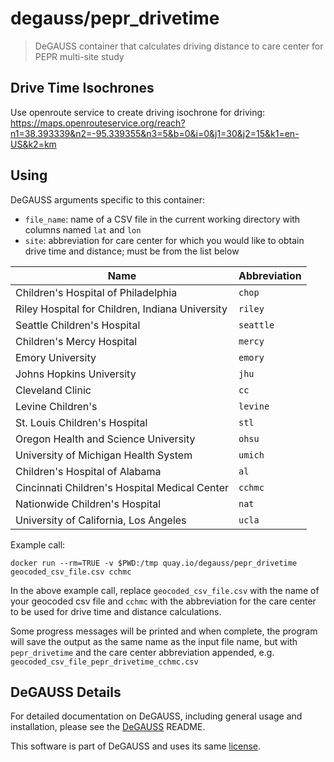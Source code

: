 # degauss/pepr_drivetime

> DeGAUSS container that calculates driving distance to care center for PEPR multi-site study

## Drive Time Isochrones

Use openroute service to create driving isochrone for driving: https://maps.openrouteservice.org/reach?n1=38.393339&n2=-95.339355&n3=5&b=0&i=0&j1=30&j2=15&k1=en-US&k2=km

## Using

DeGAUSS arguments specific to this container:

- `file_name`: name of a CSV file in the current working directory with columns named `lat` and `lon`
- `site`: abbreviation for care center for which you would like to obtain drive time and distance; must be from the list below

| **Name** |  **Abbreviation** |
|--------------------|-------------------|
Children's Hospital of Philadelphia | `chop` 
Riley Hospital for Children, Indiana University | `riley`
Seattle Children's Hospital | `seattle`
Children's Mercy Hospital | `mercy`
Emory University | `emory`
Johns Hopkins University | `jhu`
Cleveland Clinic | `cc`
Levine Children's | `levine`
St. Louis Children's Hospital | `stl`
Oregon Health and Science University | `ohsu`
University of Michigan Health System | `umich`
Children's Hospital of Alabama | `al`
Cincinnati Children's Hospital Medical Center | `cchmc`
Nationwide Children's Hospital | `nat`
University of California, Los Angeles | `ucla`

Example call:

`docker run --rm=TRUE -v $PWD:/tmp quay.io/degauss/pepr_drivetime geocoded_csv_file.csv cchmc`

In the above example call, replace `geocoded_csv_file.csv` with the name of your geocoded csv file and `cchmc` with the abbreviation for the care center to be used for drive time and distance calculations.

Some progress messages will be printed and when complete, the program will save the output as the same name as the input file name, but with `pepr_drivetime` and the care center abbreviation appended, e.g. `geocoded_csv_file_pepr_drivetime_cchmc.csv`

## DeGAUSS Details

For detailed documentation on DeGAUSS, including general usage and installation, please see the [DeGAUSS](https://github.com/cole-brokamp/DeGAUSS) README.

This software is part of DeGAUSS and uses its same [license](https://github.com/cole-brokamp/DeGAUSS/blob/master/LICENSE.txt).